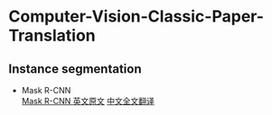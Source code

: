 # Computer-Vision-Classic-Paper-Translation  
## Instance segmentation  
* Mask R-CNN  
[Mask R-CNN 英文原文](https://arxiv.org/pdf/1703.06870.pdf)  [中文全文翻译](https://www.jianshu.com/p/0b23b5bc17fa)
